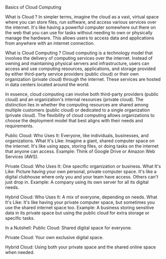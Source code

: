 Basics of Cloud Computing

What is Cloud ?
In simpler terms, imagine the cloud as a vast, virtual space where you can store files, run software, and access various services over the internet.
It's like having a powerful computer somewhere out there on the web that you can use for tasks without needing to own or physically manage the hardware. This allows users to access data and applications from anywhere with an internet connection.

What is Cloud Computing ?
Cloud computing is a technology model that involves the delivery of computing services over the internet. Instead of owning and maintaining physical servers and infrastructure, users can access and use computing resources, applications, and storage provided by either third-party service providers (public cloud) or their own organization (private cloud) through the internet. These services are hosted in data centers located around the world.

In essence, cloud computing can involve both third-party providers (public cloud) and an organization's internal resources (private cloud). The distinction lies in whether the computing resources are shared among multiple customers (public cloud) or dedicated to a single organization (private cloud). The flexibility of cloud computing allows organizations to choose the deployment model that best aligns with their needs and requirements.

Public Cloud:
Who Uses It: Everyone, like individuals, businesses, and organizations.
What It's Like: Imagine a giant, shared computer space on the internet. It's like using apps, storing files, or doing tasks on the internet that anyone can access.
Example: Think of Google Drive or Amazon Web Services (AWS).

Private Cloud:
Who Uses It: One specific organization or business.
What It's Like: Picture having your own personal, private computer space. It's like a digital clubhouse where only you and your team have access. Others can't just drop in.
Example: A company using its own server for all its digital needs.

Hybrid Cloud:
Who Uses It: A mix of everyone, depending on needs.
What It's Like: It's like having your private computer space, but sometimes you use the shared internet space too.
Example: A business storing sensitive data in its private space but using the public cloud for extra storage or specific tasks.

In a Nutshell:
Public Cloud: Shared digital space for everyone.

Private Cloud: Your own exclusive digital space.

Hybrid Cloud: Using both your private space and the shared online space when needed.
